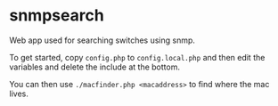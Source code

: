 snmpsearch
==========

Web app used for searching switches using snmp.

To get started, copy `config.php` to `config.local.php` and then edit the variables and delete the include at the bottom.

You can then use `./macfinder.php <macaddress>` to find where the mac lives.
